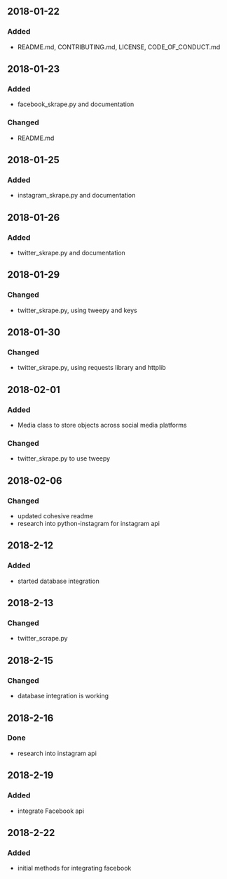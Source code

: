 ## 2018-01-22
### Added
- README.md, CONTRIBUTING.md, LICENSE, CODE_OF_CONDUCT.md

## 2018-01-23
### Added
- facebook_skrape.py and documentation

### Changed
- README.md

## 2018-01-25
### Added
- instagram_skrape.py and documentation

## 2018-01-26
### Added
- twitter_skrape.py and documentation

## 2018-01-29
### Changed
- twitter_skrape.py, using tweepy and keys

## 2018-01-30
### Changed
- twitter_skrape.py, using requests library and httplib

## 2018-02-01
### Added
- Media class to store objects across social media platforms

### Changed
- twitter_skrape.py to use tweepy

## 2018-02-06
### Changed
- updated cohesive readme
- research into python-instagram for instagram api

## 2018-2-12
### Added
- started database integration

## 2018-2-13
### Changed
- twitter_scrape.py

## 2018-2-15
### Changed
- database integration is working

## 2018-2-16
### Done
- research into instagram api

## 2018-2-19
### Added
- integrate Facebook api

## 2018-2-22
### Added
- initial methods for integrating facebook
